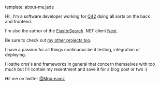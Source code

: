 template: about-me.jade

Hi!, I'm a software developer working for [Q42](http://www.q42.nl) doing all sorts on the back and frontend.


I'm also the author of the [ElasticSearch](http://www.elasticsearch.org) .NET client [Nest](http://www.github.com/Mpdreamz/NEST). 

Be sure to check out [my other projects too](http://www.github.com/Mpdreamz).

I have a passion for all things continuous be it testing, integration or deploying.

I loathe cms's and frameworks in general that concern themselves with too much but I'll contain my resentment and save it for a blog post or two :)

Hit me on twitter [@Mpdreamz](https://twitter.com/mpdreamz)
